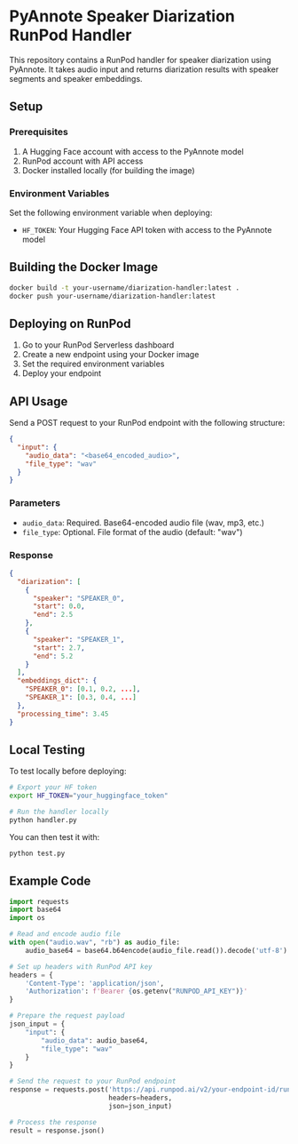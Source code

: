 # PyAnnote Speaker Diarization RunPod Handler

This repository contains a RunPod handler for speaker diarization using PyAnnote. It takes audio input and returns diarization results with speaker segments and speaker embeddings.

## Setup

### Prerequisites

1. A Hugging Face account with access to the PyAnnote model
2. RunPod account with API access
3. Docker installed locally (for building the image)

### Environment Variables

Set the following environment variable when deploying:

- `HF_TOKEN`: Your Hugging Face API token with access to the PyAnnote model

## Building the Docker Image

```bash
docker build -t your-username/diarization-handler:latest .
docker push your-username/diarization-handler:latest
```

## Deploying on RunPod

1. Go to your RunPod Serverless dashboard
2. Create a new endpoint using your Docker image
3. Set the required environment variables
4. Deploy your endpoint

## API Usage

Send a POST request to your RunPod endpoint with the following structure:

```json
{
  "input": {
    "audio_data": "<base64_encoded_audio>",
    "file_type": "wav"
  }
}
```

### Parameters

- `audio_data`: Required. Base64-encoded audio file (wav, mp3, etc.)
- `file_type`: Optional. File format of the audio (default: "wav")

### Response

```json
{
  "diarization": [
    {
      "speaker": "SPEAKER_0",
      "start": 0.0,
      "end": 2.5
    },
    {
      "speaker": "SPEAKER_1",
      "start": 2.7,
      "end": 5.2
    }
  ],
  "embeddings_dict": {
    "SPEAKER_0": [0.1, 0.2, ...],
    "SPEAKER_1": [0.3, 0.4, ...]
  },
  "processing_time": 3.45
}
```

## Local Testing

To test locally before deploying:

```bash
# Export your HF token
export HF_TOKEN="your_huggingface_token"

# Run the handler locally
python handler.py
```

You can then test it with:

```bash
python test.py
```

## Example Code

```python
import requests
import base64
import os

# Read and encode audio file
with open("audio.wav", "rb") as audio_file:
    audio_base64 = base64.b64encode(audio_file.read()).decode('utf-8')

# Set up headers with RunPod API key
headers = {
    'Content-Type': 'application/json',
    'Authorization': f'Bearer {os.getenv("RUNPOD_API_KEY")}'
}

# Prepare the request payload
json_input = {
    "input": {
        "audio_data": audio_base64,
        "file_type": "wav"
    }
}

# Send the request to your RunPod endpoint
response = requests.post('https://api.runpod.ai/v2/your-endpoint-id/runsync', 
                         headers=headers, 
                         json=json_input)

# Process the response
result = response.json()
```